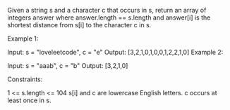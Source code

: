 Given a string s and a character c that occurs in s, return an array of integers answer where answer.length == s.length and answer[i] is the shortest distance from s[i] to the character c in s.

 

Example 1:

Input: s = "loveleetcode", c = "e"
Output: [3,2,1,0,1,0,0,1,2,2,1,0]
Example 2:

Input: s = "aaab", c = "b"
Output: [3,2,1,0]
 

Constraints:

1 <= s.length <= 104
s[i] and c are lowercase English letters.
c occurs at least once in s.